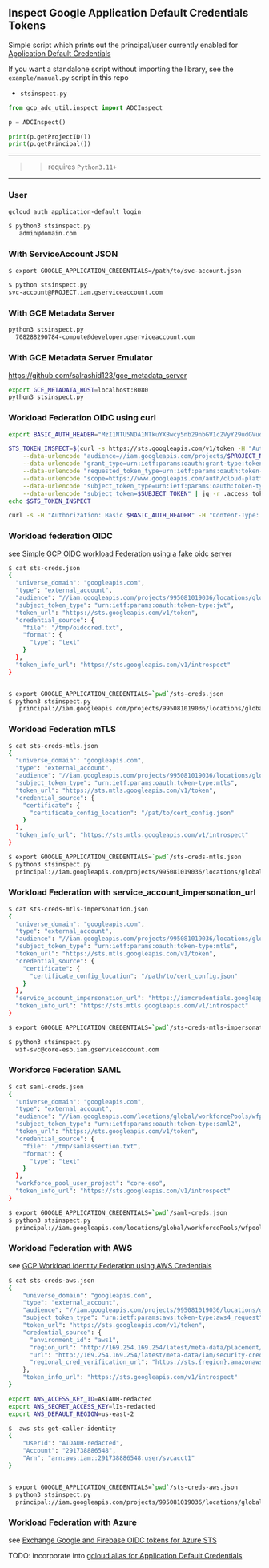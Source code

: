 ## Inspect Google Application Default Credentials Tokens

Simple script which prints out the principal/user currently enabled for [Application Default Credentials](https://cloud.google.com/docs/authentication/application-default-credentials)


If you want a standalone script without importing the library, see the `example/manual.py` script in this repo


- `stsinspect.py`

```python
from gcp_adc_util.inspect import ADCInspect

p = ADCInspect()

print(p.getProjectID())
print(p.getPrincipal())
```

---

>> requires `Python3.11+` 

---

### User

```bash
gcloud auth application-default login

$ python3 stsinspect.py 
   admin@domain.com
```

### With ServiceAccount JSON

```bash
$ export GOOGLE_APPLICATION_CREDENTIALS=/path/to/svc-account.json

$ python stsinspect.py 
svc-account@PROJECT.iam.gserviceaccount.com
```

### With GCE Metadata Server

```bash
python3 stsinspect.py 
  708288290784-compute@developer.gserviceaccount.com
```

### With GCE Metadata Server Emulator

https://github.com/salrashid123/gce_metadata_server

```bash
export GCE_METADATA_HOST=localhost:8080
python3 stsinspect.py 
```


### Workload Federation OIDC using curl

```bash
export BASIC_AUTH_HEADER="MzI1NTU5NDA1NTkuYXBwcy5nb29nbGV1c2VyY29udGVudC5jb206Wm1zc0xOakp5Mjk5OGhENENUZzJlanIy"

STS_TOKEN_INSPECT=$(curl -s https://sts.googleapis.com/v1/token -H "Authorization: Basic $BASIC_AUTH_HEADER" \
    --data-urlencode "audience=//iam.googleapis.com/projects/$PROJECT_NUMBER/locations/global/workloadIdentityPools/$POOL_ID/providers/$PROVIDER_ID" \
    --data-urlencode "grant_type=urn:ietf:params:oauth:grant-type:token-exchange" \
    --data-urlencode "requested_token_type=urn:ietf:params:oauth:token-type:access_token" \
    --data-urlencode "scope=https://www.googleapis.com/auth/cloud-platform" \
    --data-urlencode "subject_token_type=urn:ietf:params:oauth:token-type:jwt" \
    --data-urlencode "subject_token=$SUBJECT_TOKEN" | jq -r .access_token)
echo $STS_TOKEN_INSPECT

curl -s -H "Authorization: Basic $BASIC_AUTH_HEADER" -H "Content-Type: application/json" --data "{\"token\":\"$STS_TOKEN_INSPECT\"}" https://sts.googleapis.com/v1/introspect
```

### Workload federation OIDC

see [Simple GCP OIDC workload Federation using a fake oidc server](https://gist.github.com/salrashid123/677866e42cf2785fe885ae9d6130fc21)

```bash
$ cat sts-creds.json 
{
  "universe_domain": "googleapis.com",
  "type": "external_account",
  "audience": "//iam.googleapis.com/projects/995081019036/locations/global/workloadIdentityPools/fake-oidc-pool-1/providers/fake-oidc-provider-1",
  "subject_token_type": "urn:ietf:params:oauth:token-type:jwt",
  "token_url": "https://sts.googleapis.com/v1/token",
  "credential_source": {
    "file": "/tmp/oidccred.txt",
    "format": {
      "type": "text"
    }
  },
  "token_info_url": "https://sts.googleapis.com/v1/introspect"
}


$ export GOOGLE_APPLICATION_CREDENTIALS=`pwd`/sts-creds.json
$ python3 stsinspect.py 
   principal://iam.googleapis.com/projects/995081019036/locations/global/workloadIdentityPools/fake-oidc-pool-1/subject/alice@domain.com
```

### Workload Federation mTLS

```bash
$ cat sts-creds-mtls.json 
{
  "universe_domain": "googleapis.com",
  "type": "external_account",
  "audience": "//iam.googleapis.com/projects/995081019036/locations/global/workloadIdentityPools/cert-pool-1/providers/cert-provider-1",
  "subject_token_type": "urn:ietf:params:oauth:token-type:mtls",
  "token_url": "https://sts.mtls.googleapis.com/v1/token",
  "credential_source": {
    "certificate": {
      "certificate_config_location": "/pat/to/cert_config.json"
    }
  },
  "token_info_url": "https://sts.mtls.googleapis.com/v1/introspect"
}

$ export GOOGLE_APPLICATION_CREDENTIALS=`pwd`/sts-creds-mtls.json
$ python3 stsinspect.py 
  principal://iam.googleapis.com/projects/995081019036/locations/global/workloadIdentityPools/cert-pool-1/subject/workload3
```

### Workload Federation with service_account_impersonation_url

```bash
$ cat sts-creds-mtls-impersonation.json 
{
  "universe_domain": "googleapis.com",
  "type": "external_account",
  "audience": "//iam.googleapis.com/projects/995081019036/locations/global/workloadIdentityPools/cert-pool-1/providers/cert-provider-1",
  "subject_token_type": "urn:ietf:params:oauth:token-type:mtls",
  "token_url": "https://sts.mtls.googleapis.com/v1/token",
  "credential_source": {
    "certificate": {
      "certificate_config_location": "/path/to/cert_config.json"
    }
  },
  "service_account_impersonation_url": "https://iamcredentials.googleapis.com/v1/projects/-/serviceAccounts/wif-svc@core-eso.iam.gserviceaccount.com:generateAccessToken",
  "token_info_url": "https://sts.mtls.googleapis.com/v1/introspect"
}

$ export GOOGLE_APPLICATION_CREDENTIALS=`pwd`/sts-creds-mtls-impersonation.json

$ python3 stsinspect.py 
  wif-svc@core-eso.iam.gserviceaccount.com
```

### Workforce Federation SAML

```bash
$ cat saml-creds.json 
{
  "universe_domain": "googleapis.com",
  "type": "external_account",
  "audience": "//iam.googleapis.com/locations/global/workforcePools/wfpool-saml/providers/wfprovider-saml",
  "subject_token_type": "urn:ietf:params:oauth:token-type:saml2",
  "token_url": "https://sts.googleapis.com/v1/token",
  "credential_source": {
    "file": "/tmp/samlassertion.txt",
    "format": {
      "type": "text"
    }
  },
  "workforce_pool_user_project": "core-eso",
  "token_info_url": "https://sts.googleapis.com/v1/introspect"
}

$ export GOOGLE_APPLICATION_CREDENTIALS=`pwd`/saml-creds.json
$ python3 stsinspect.py 
  principal://iam.googleapis.com/locations/global/workforcePools/wfpool-saml/subject/alice@domain.com
```


### Workload Federation with AWS

see
[GCP Workload Identity Federation using AWS Credentials](https://github.com/salrashid123/gcpcompat-aws)

```bash
$ cat sts-creds-aws.json
{
    "universe_domain": "googleapis.com",    
    "type": "external_account",
    "audience": "//iam.googleapis.com/projects/995081019036/locations/global/workloadIdentityPools/aws-pool-1/providers/aws-provider-1",
    "subject_token_type": "urn:ietf:params:aws:token-type:aws4_request",
    "token_url": "https://sts.googleapis.com/v1/token",
    "credential_source": {
      "environment_id": "aws1",
      "region_url": "http://169.254.169.254/latest/meta-data/placement/availability-zone",
      "url": "http://169.254.169.254/latest/meta-data/iam/security-credentials",
      "regional_cred_verification_url": "https://sts.{region}.amazonaws.com?Action=GetCallerIdentity&Version=2011-06-15"
    },
    "token_info_url": "https://sts.googleapis.com/v1/introspect"    
}

export AWS_ACCESS_KEY_ID=AKIAUH-redacted
export AWS_SECRET_ACCESS_KEY=lIs-redacted
export AWS_DEFAULT_REGION=us-east-2

$  aws sts get-caller-identity
{
    "UserId": "AIDAUH-redacted",
    "Account": "291738886548",
    "Arn": "arn:aws:iam::291738886548:user/svcacct1"
}


$ export GOOGLE_APPLICATION_CREDENTIALS=`pwd`/sts-creds-aws.json
$ python3 stsinspect.py 
  principal://iam.googleapis.com/projects/995081019036/locations/global/workloadIdentityPools/aws-pool-1/subject/arn:aws:iam::291738886548:user/svcacct1
```

### Workload Federation with Azure

see [Exchange Google and Firebase OIDC tokens for Azure STS](https://github.com/salrashid123/azcompat)



TODO: incorporate into [gcloud alias for Application Default Credentials](https://github.com/salrashid123/gcloud_alias_adc)
